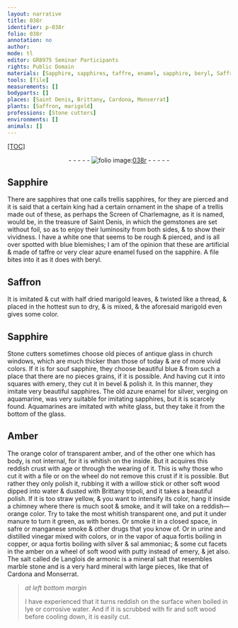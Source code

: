 ```yaml
---
layout: narrative
title: 038r
identifier: p-038r
folio: 038r
annotation: no
author:
mode: tl
editor: GR8975 Seminar Participants
rights: Public Domain
materials: [Sapphire, sapphires, taffre, enamel, sapphire, beryl, Saffron, glass, emery, silver, Aquamarines, Amber, amber, willow, water, tripoli, soot, manure, safre, manganese, urine, distilled vinegar, aqua fortis, copper, sal ammoniac, soft wood, putty, jet, marble, lye, corrosive water, fir]
tools: [file]
measurements: []
bodyparts: []
places: [Saint Denis, Brittany, Cardona, Monserrat]
plants: [Saffron, marigold]
professions: [Stone cutters]
environments: []
animals: []
---
```


<p><a href="{{ site.baseurl }}/diplomatic/">[TOC]</a></p><div class="folio" align="center">- - - - - <a href="http://gallica.bnf.fr/ark:/12148/btv1b10500001g/f81.image" target="_blank"><img src="https://cu-mkp.github.io/2017-workshop-edition/assets/photo-icon.png" alt="folio image: " style="display:inline-block; margin-bottom:-3px;"/>038r</a> - - - - - </div>  
  

## <span class="m">Sapphire</span>

 
There are <span class="m">sapphires</span> that one calls trellis <span class="sup">sapphires</span>, for they are pierced and it is said that a certain king had a certain ornament in the shape of a trellis made out of these, as perhaps the Screen of Charlemagne, as it is named, would be, in the treasure of <span class="pl">Saint Denis</span>, in which the gemstones are set without foil, so as to enjoy their luminosity from both sides, & to show their vividness. I have a white one that seems to be rough & pierced, and is all over spotted with blue blemishes; I am of the opinion that these are artificial & made of <span class="m">taffre</span> or very clear azure <span class="m">enamel</span> fused on the <span class="m">sapphire</span>. <span class="add">A <span class="tl">file</span> bites into it as it does with <span class="m">beryl</span>.</span>
 
 
  

## <span class="m"><span class="pa">Saffron</span></span>

 
It is imitated & cut with half dried <span class="pa">marigold</span> leaves, & twisted like a thread, & placed in the hottest sun to dry, & is mixed, & the aforesaid <span class="pa">marigold</span> even gives some color.
 
 
  

## <span class="m">Sapphire</span>

 
<span class="pro">Stone cutters</span> sometimes choose old pieces of antique <span class="m">glass</span> in church windows, which are much thicker than those of today & are of more vivid colors. If it is for <span class="del">souf</span> <span class="m">sapphire</span>, they choose beautiful blue & from such a place that there are no <span class="del">pieces</span> grains, if it is possible. And having cut it into squares with <span class="m">emery</span>, they cut it in bevel & polish it. In this manner, they imitate very beautiful <span class="m">sapphires</span>. The old azure <span class="m">enamel</span> for <span class="m">silver</span>, verging on aquamarine, was very suitable for imitating <span class="m">sapphires</span>, but it is scarcely found. <span class="m">Aquamarines</span> are imitated with white <span class="m">glass</span>, but they take it from the bottom of the glass.
 
 
  

## <span class="m">Amber</span>

 
The orange color of transparent <span class="m">amber</span>, and of the other one which has body, is not internal, for it is whitish on the inside. But it acquires this reddish crust with age or through the wearing of it. This is why those who cut it with a file or on the wheel do not remove this crust if it is possible. But rather they only polish it, rubbing it with a <span class="m">willow</span> stick or other soft wood dipped into <span class="m">water</span> & dusted with <span class="pl">Brittany</span> <span class="m">tripoli</span>, and it takes a beautiful polish. If it is too straw yellow, & you want to intensify its color, hang it inside a chimney where there is much <span class="m">soot</span> & smoke, and it will take on a reddish—orange color. Try to take the most whitish transparent one, and put it under <span class="m">manure</span> to turn it green, as with bones. Or smoke it in a closed space, in <span class="m">safre</span> or <span class="m">manganese</span> smoke & other drugs that you know of. Or in <span class="m">urine</span> and <span class="m">distilled vinegar</span> mixed with colors, or in the vapor of <span class="m">aqua fortis</span> boiling in <span class="m">copper</span>, or <span class="m">aqua fortis</span> boiling with <span class="m">silver</span> & <span class="m">sal ammoniac</span>; & some cut facets in the <span class="m">amber</span> on a wheel of <span class="m">soft wood</span> with <span class="m">putty</span> instead of <span class="m">emery</span>, & <span class="m">jet</span> also. The salt called de Langlois de armonic is a mineral salt that resembles <span class="m">marble</span> stone and is a very hard mineral with large pieces, like that of <span class="pl">Cardona</span> and <span class="pl">Monserrat</span>.
 
> *at left bottom margin*
> 
> 
>   I have experienced that it turns reddish on the surface when boiled in <span class="m">lye</span> or <span class="m">corrosive water</span>. And if it is scrubbed with <span class="m">fir</span> and <span class="m">soft wood</span> before cooling down, it is easily cut.
 
